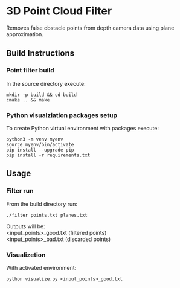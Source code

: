 # 3D Point Cloud Filter

Removes false obstacle points from depth camera data using plane approximation.  

## Build Instructions

### Point filter build

In the source directory execute:  

```commandline
mkdir -p build && cd build
cmake .. && make
```

### Python visualziation packages setup 

To create Python virtual environment with packages execute:  

```commandline
python3 -m venv myenv
source myenv/bin/activate
pip install --upgrade pip
pip install -r requirements.txt
```

## Usage

### Filter run

From the build directory run:  

```commandline
./filter points.txt planes.txt
```

Outputs will be:  
<input_points>_good.txt (filtered points)  
<input_points>_bad.txt (discarded points)  

### Visualizetion

With activated environment:  

```commandline
python visualize.py <input_points>_good.txt
```
